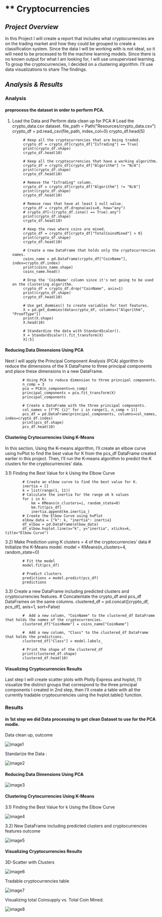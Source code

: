 # ** Cryptocurrencies

## *Project Overview*
In this Project I will create a report that includes what cryptocurrencies are on the trading market and how they could be grouped to create a classification system. Since the data I will be working with is not ideal, so it will need to be processed to fit the machine learning models. Since there is no known output for what I am looking for, I will use unsupervised learning. To group the cryptocurrencies, I decided on a clustering algorithm. I’ll use data visualizations to share The findings.
                  
## *Analysis & Results*
### Analysis

#### preprocess the dataset in order to perform PCA. 
1) Load the Data and Perform data clean up for PCA
            # Load the crypto_data.csv dataset.
            file_path = Path("Resources/crypto_data.csv")
            crypto_df = pd.read_csv(file_path, index_col=0)
            crypto_df.head(5)

            # Keep all the cryptocurrencies that are being traded.
            crypto_df = crypto_df[crypto_df["IsTrading"] == True]
            print(crypto_df.shape)
            crypto_df.head(10)

            # Keep all the cryptocurrencies that have a working algorithm.
            crypto_df = crypto_df[crypto_df["Algorithm"] != "N/A"]
            print(crypto_df.shape)
            crypto_df.head(10)

            # Remove the "IsTrading" column. 
            crypto_df = crypto_df[crypto_df["Algorithm"] != "N/A"]
            print(crypto_df.shape)
            crypto_df.head(10)

            # Remove rows that have at least 1 null value.
            crypto_df = crypto_df.dropna(axis=0, how="any")
            # crypto_df[~(crypto_df.isna() == True).any")
            print(crypto_df.shape)
            crypto_df.head(10)

            # Keep the rows where coins are mined.
            crypto_df = crypto_df[crypto_df["TotalCoinsMined"] > 0]
            print(crypto_df.shape)
            crypto_df.head(10)

            # Create a new DataFrame that holds only the cryptocurrencies names.
            coins_name = pd.DataFrame(crypto_df["CoinName"], index=crypto_df.index)
            print(coins_name.shape)
            coins_name.head()

            # Drop the 'CoinName' column since it's not going to be used on the clustering algorithm.
            crypto_df = crypto_df.drop("CoinName", axis=1)
            print(crypto_df.shape)
            crypto_df.head(10)

            # Use get_dummies() to create variables for text features.
            X = pd.get_dummies(data=crypto_df, columns=["Algorithm", "ProofType"])
            print(X.shape)
            X.head(10)

            # Standardize the data with StandardScaler().
            X = StandardScaler().fit_transform(X)
            X[:5]

#### Reducing Data Dimensions Using PCA
Next I will apply the Principal Component Analysis (PCA) algorithm to reduce the dimensions of the X DataFrame to three principal components and place these dimensions in a new DataFrame.

            # Using PCA to reduce dimension to three principal components.
            n_comp = 3
            pca = PCA(n_components=n_comp)
            principal_components = pca.fit_transform(X)
            principal_components

            # Create a DataFrame with the three principal components.
            col_names = [f"PC {i}" for i in range(1, n_comp + 1)]
            pcs_df = pd.DataFrame(principal_components, columns=col_names, index=crypto_df.index)
            print(pcs_df.shape)
            pcs_df.head(10)

#### Clustering Crytocurrencies Using K-Means

In this section, Using the K-means algorithm, I’ll create an elbow curve using hvPlot to find the best value for K from the pcs_df DataFrame created earlier in this project. Then, I’ll run the K-means algorithm to predict the K clusters for the cryptocurrencies’ data.

3.1) Finding the Best Value for k Using the Elbow Curve

            # Create an elbow curve to find the best value for K.
            inertia = []
            k = list(range(1, 11))
            # Calculate the inertia for the range ok k values
            for i in k:
                km = KMeans(n_clusters=i, random_state=0)
                km.fit(pcs_df)
                inertia.append(km.inertia_)
            # Create the Elbow Curve using hvPlot
            elbow_data = {"k": k, "inertia": inertia}
            df_elbow = pd.DataFrame(elbow_data)
            df_elbow.hvplot.line(x="k", y="inertia", xticks=k, title="Elbow Curve")

3.2) Make Prediction using K clusters = 4 of the cryptocurrencies’ data 
            # Initialize the K-Means model.
            model = KMeans(n_clusters=4, random_state=0)

            # Fit the model
            model.fit(pcs_df)

            # Predict clusters
            predictions = model.predict(pcs_df)
            predictions

3.3) Create a new DataFrame including predicted clusters and cryptocurrencies features.
            # Concatentate the crypto_df and pcs_df DataFrames on the same columns.
            clustered_df = pd.concat([crypto_df, pcs_df], axis=1, sort=False)

            #  Add a new column, "CoinName" to the clustered_df DataFrame that holds the names of the cryptocurrencies. 
            clustered_df["CoinName"] = coins_name["CoinName"]

            #  Add a new column, "Class" to the clustered_df DataFrame that holds the predictions.
            clustered_df["Class"] = model.labels_

            # Print the shape of the clustered_df
            print(clustered_df.shape)
            clustered_df.head(10)

#### Visualizing Cryptocurrencies Results
Last step I will create scatter plots with Plotly Express and hvplot, I’ll visualize the distinct groups that correspond to the three principal components I created in 2nd step, then I’ll create a table with all the currently tradable cryptocurrencies using the hvplot.table() function.


### Results

#### in 1st step we did Data processing to get clean Dataset to use for the PCA modle. 
Data clean up, outcome 

![image1](https://user-images.githubusercontent.com/80013773/126110358-1d149ff8-cb82-4f0e-a9bc-566b6c02c1cb.PNG)

Standarize the Data :

![image2](https://user-images.githubusercontent.com/80013773/126110404-ef67d94e-119d-440e-aabd-2ef8b6470935.PNG)


#### Reducing Data Dimensions Using PCA

![image3](https://user-images.githubusercontent.com/80013773/126110439-258bbbd1-2473-4300-a562-29308cbb7e3c.PNG)

####  Clustering Crytocurrencies Using K-Means
3.1) Finding the Best Value for k Using the Elbow Curve

![image4](https://user-images.githubusercontent.com/80013773/126110486-7e7739c5-48d0-4945-aad6-1b6f3dacc470.PNG)

3.2) New DataFrame including predicted clusters and cryptocurrencies features outcome

![image5](https://user-images.githubusercontent.com/80013773/126110515-5870c7c4-e868-4427-9255-8faf2a25836b.PNG)


#### Visualizing Cryptocurrencies Results

3D-Scatter with Clusters

![image6](https://user-images.githubusercontent.com/80013773/126110563-97effca5-39db-432b-8ebe-882d717a6148.PNG)

Tradable cryptocurrencies table

![image7](https://user-images.githubusercontent.com/80013773/126110625-e3667502-5dc4-44a7-a815-8c2cce067b2a.PNG)

Visualizing total Coinsupply vs. Total Coin Mined. 

![image8](https://user-images.githubusercontent.com/80013773/126110662-cd170bd0-661c-4856-8cbd-64d104a2ebe2.PNG)
